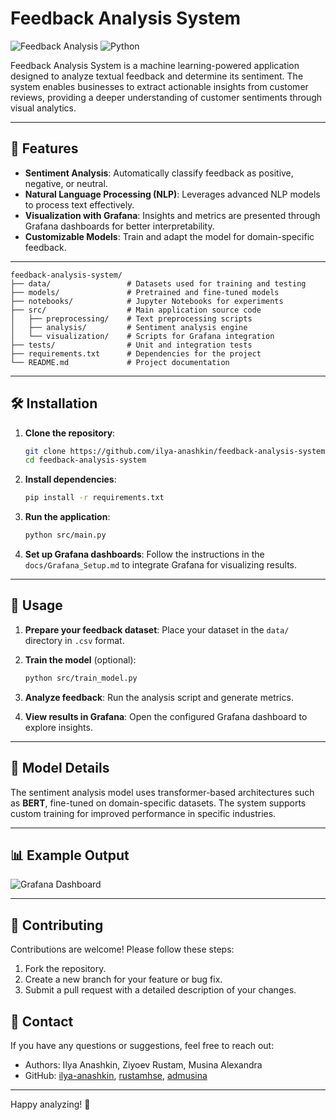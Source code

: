 # Feedback Analysis System

![Feedback Analysis](https://img.shields.io/badge/-Sentiment%20Analysis-blue?style=flat-square)
![Python](https://img.shields.io/badge/Python-3.x-blue.svg)

Feedback Analysis System is a machine learning-powered application designed to analyze textual feedback and determine its sentiment. The system enables businesses to extract actionable insights from customer reviews, providing a deeper understanding of customer sentiments through visual analytics.

---

## 🚀 Features

- **Sentiment Analysis**: Automatically classify feedback as positive, negative, or neutral.
- **Natural Language Processing (NLP)**: Leverages advanced NLP models to process text effectively.
- **Visualization with Grafana**: Insights and metrics are presented through Grafana dashboards for better interpretability.
- **Customizable Models**: Train and adapt the model for domain-specific feedback.

---

```
feedback-analysis-system/
├── data/                 # Datasets used for training and testing
├── models/               # Pretrained and fine-tuned models
├── notebooks/            # Jupyter Notebooks for experiments
├── src/                  # Main application source code
│   ├── preprocessing/    # Text preprocessing scripts
│   ├── analysis/         # Sentiment analysis engine
│   └── visualization/    # Scripts for Grafana integration
├── tests/                # Unit and integration tests
├── requirements.txt      # Dependencies for the project
└── README.md             # Project documentation
```


---

## 🛠️ Installation

1. **Clone the repository**:
   ```bash
   git clone https://github.com/ilya-anashkin/feedback-analysis-system.git
   cd feedback-analysis-system
   ```

2. **Install dependencies**:
   ```bash
   pip install -r requirements.txt
   ```

3. **Run the application**:
   ```bash
   python src/main.py
   ```

4. **Set up Grafana dashboards**:
   Follow the instructions in the `docs/Grafana_Setup.md` to integrate Grafana for visualizing results.

---

## 🎯 Usage

1. **Prepare your feedback dataset**:
   Place your dataset in the `data/` directory in `.csv` format.

2. **Train the model** (optional):
   ```bash
   python src/train_model.py
   ```

3. **Analyze feedback**:
   Run the analysis script and generate metrics.

4. **View results in Grafana**:
   Open the configured Grafana dashboard to explore insights.

---

## 🧠 Model Details

The sentiment analysis model uses transformer-based architectures such as **BERT**, fine-tuned on domain-specific datasets. The system supports custom training for improved performance in specific industries.

---

## 📊 Example Output

![Grafana Dashboard](https://via.placeholder.com/600x300.png?text=Sample+Grafana+Dashboard)

---

## 🤝 Contributing

Contributions are welcome! Please follow these steps:

1. Fork the repository.
2. Create a new branch for your feature or bug fix.
3. Submit a pull request with a detailed description of your changes.

## 📧 Contact

If you have any questions or suggestions, feel free to reach out:

- Authors: Ilya Anashkin, Ziyoev Rustam, Musina Alexandra
- GitHub: [ilya-anashkin](https://github.com/ilya-anashkin), [rustamhse](https://github.com/rustamhse), [admusina](https://github.com/admusina)

---

Happy analyzing! 🎉
```
